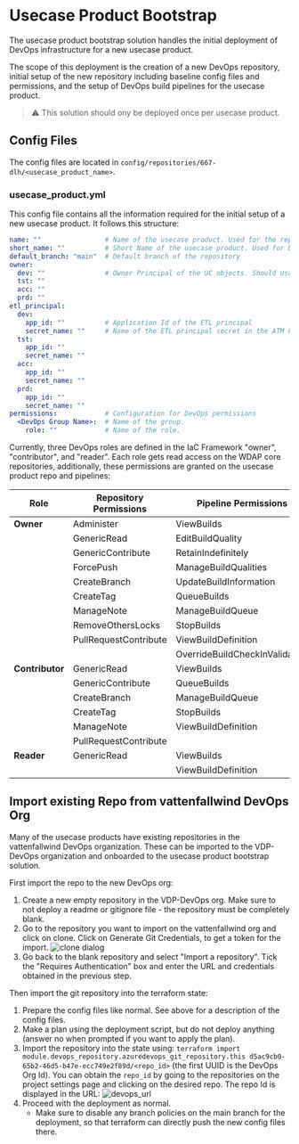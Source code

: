 # Usecase Product Bootstrap

The usecase product bootstrap solution handles the initial deployment of DevOps
infrastructure for a new usecase product.

The scope of this deployment is the creation of a new DevOps repository, initial
setup of the new repository including baseline config files and permissions, and
the setup of DevOps build pipelines for the usecase product.

> :warning: This solution should ony be deployed once per usecase product.

## Config Files

The config files are located in
`config/repositories/667-dlh/<usecase_product_name>`.

### usecase_product.yml

This config file contains all the information required for the initial setup of
a new usecase product. It follows this structure:

```yaml
name: ""                # Name of the usecase product. Used for the repo name
short_name: ""          # Short Name of the usecase product. Used for DevOps environments
default_branch: "main"  # Default branch of the repository
owner:
  dev: ""               # Owner Principal of the UC objects. Should usually be the ETL principal
  tst: ""
  acc: ""
  prd: ""
etl_principal:
  dev:
    app_id: ""          # Application Id of the ETL principal
    secret_name: ""     # Name of the ETL principal secret in the ATM key vault.
  tst:
    app_id: ""
    secret_name: ""
  acc:
    app_id: ""
    secret_name: ""
  prd:
    app_id: ""
    secret_name: ""
permissions:            # Configuration for DevOps permissions
  <DevOps Group Name>:  # Name of the group.
    role: ""            # Name of the role.
```

Currently, three DevOps roles are defined in the IaC Framework "owner",
"contributor", and "reader". Each role gets read access on the WDAP core
repositories, additionally, these permissions are granted on the usecase product
repo and pipelines:

| Role        | Repository Permissions       | Pipeline Permissions             |
|-------------|------------------------------|----------------------------------|
| **Owner**   | Administer                   | ViewBuilds                       |
|             | GenericRead                  | EditBuildQuality                 |
|             | GenericContribute            | RetainIndefinitely               |
|             | ForcePush                    | ManageBuildQualities             |
|             | CreateBranch                 | UpdateBuildInformation           |
|             | CreateTag                    | QueueBuilds                      |
|             | ManageNote                   | ManageBuildQueue                 |
|             | RemoveOthersLocks            | StopBuilds                       |
|             | PullRequestContribute        | ViewBuildDefinition              |
|             |                              | OverrideBuildCheckInValidation   |
| **Contributor** | GenericRead              | ViewBuilds                       |
|             | GenericContribute            | QueueBuilds                      |
|             | CreateBranch                 | ManageBuildQueue                 |
|             | CreateTag                    | StopBuilds                       |
|             | ManageNote                   | ViewBuildDefinition              |
|             | PullRequestContribute        |                                  |
| **Reader**  | GenericRead                  | ViewBuilds                       |
|             |                              | ViewBuildDefinition              |

## Import existing Repo from vattenfallwind DevOps Org

Many of the usecase products have existing repositories in the vattenfallwind
DevOps organization. These can be imported to the VDP-DevOps organization and
onboarded to the usecase product bootstrap solution.

First import the repo to the new DevOps org:

1. Create a new empty repository in the VDP-DevOps org. Make sure to not deploy
   a readme or gitignore file - the repository must be completely blank.
2. Go to the repository you want to import on the vattenfallwind org and click
   on clone. Click on Generate Git Credentials, to get a token for the import.
![clone dialog](../../.img/screenshot_devops_clone.png)
3. Go back to the blank repository and select "Import a repository". Tick the
   "Requires Authentication" box and enter the URL and credentials obtained in
   the previous step.

Then import the git repository into the terraform state:

1. Prepare the config files like normal. See above for a description of the
   config files.
2. Make a plan using the deployment script, but do not deploy anything (answer
   no when prompted if you want to apply the plan).
3. Import the repository into the state using: `terraform import
   module.devops_repository.azuredevops_git_repository.this
   d5ac9cb0-65b2-46d5-b47e-ecc749e2f89d/<repo_id>` (the first UUID is the DevOps
   Org Id). You can obtain the `repo_id` by going to the repositories on the
   project settings page and clicking on the desired repo. The repo Id is
   displayed in the URL: ![devops_url](../../.img/devops_url_repo_id.png)
4. Proceed with the deployment as normal.
   - Make sure to disable any branch policies on the main branch for the
     deployment, so that terraform can directly push the new config files there.
